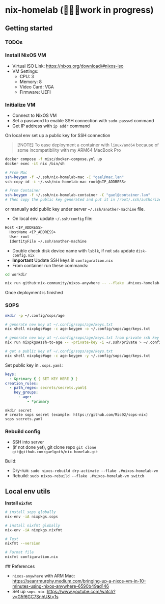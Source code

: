 # nix-homelab (🧑🏾‍💻work in progress)

## Getting started

### TODOs

### Install NixOS VM

- Virtual ISO Link: https://nixos.org/download/#nixos-iso
- VM Settings:
  - CPU: 3
  - Memory: 8
  - Video Card: VGA
  - Firmware: UEFI

### Initialize VM

- Connect to NixOS VM
- Set a password to enable SSH connection with `sudo passwd` command
- Get IP address with `ip addr` command

On local env set up a public key for SSH connection

> [!NOTE] To ease deployment a container with `linux/amd64` because of some incompatibility with my ARM64 MacBook Pro

```sh
docker compose -f misc/docker-compose.yml up
docker exec -it nix /bin/sh
```

```sh
# From Mac
ssh-keygen -f ~/.ssh/nix-homelab-mac -C "gael@mac.lan"
ssh-copy-id -i ~/.ssh/nix-homelab-mac root@<IP_ADDRESS>

# From Container
ssh-keygen -f ~/.ssh/nix-homelab-container -C "gael@container.lan"
# Then copy the public key generated and put it in /root/.ssh/authorized_keys on the VM
```

or manually add public key under server `~/.ssh/another-machine` file.

- On local env. update `~/.ssh/config` file:

```txt
Host <IP_ADDRESS>
  HostName <IP_ADDRESS>
  User root
  IdentityFile ~/.ssh/another-machine
```

- Double check disk device name with `lsblk`, if not `sda` update `disk-config.nix`
- **Important** Update SSH keys in `configuration.nix`
- From container run these commands:

```sh
cd workdir

nix run github:nix-community/nixos-anywhere -- --flake .#nixos-homelab-vm root@<IP_ADDRESS>
```

Once deployment is finished

### SOPS

```sh
mkdir -p ~/.config/sops/age

# generate new key at ~/.config/sops/age/keys.txt
nix shell nixpkgs#age -c age-keygen -o ~/.config/sops/age/keys.txt

# generate new key at ~/.config/sops/age/keys.txt from private ssh key at ~/.ssh/private
nix run nixpkgs#ssh-to-age -- -private-key -i ~/.ssh/private > ~/.config/sops/age/keys.txt

# get a public key of ~/.config/sops/age/keys.txt
nix shell nixpkgs#age -c age-keygen -y ~/.config/sops/age/keys.txt
```

Set public key in `.sops.yaml`:

```yaml
keys:
  - &primary { { SET KEY HERE } }
creation_rules:
  - path_regex: secrets/secrets.yaml$
    key_groups:
      - age:
          - *primary
```

```shell
mkdir secret
# create sops secret (example: https://github.com/Mic92/sops-nix)
sops secrets.yaml
```

### Rebuild config

- SSH into server
- (if not done yet), git clone repo `git clone git@github.com:gaelgoth/nix-homelab.git`

Build:

- Dry-run: `sudo nixos-rebuild dry-activate --flake .#nixos-homelab-vm`
- Rebuild: `sudo nixos-rebuild --flake .#nixos-homelab-vm switch`

## Local env utils

**Install `nixfmt`**

```sh
# install sops globally
nix-env -iA nixpkgs.sops

# install nixfmt globally
nix-env -iA nixpkgs.nixfmt

# Test
nixfmt --version

# Format file
nixfmt configuration.nix
```

## References

- `nixos-anywhere` with ARM Mac: https://seanrmurphy.medium.com/bringing-up-a-nixos-vm-in-10-minutes-using-nixos-anywhere-6590b49ad146
- Set up `sops-nix`: https://www.youtube.com/watch?v=G5f6GC7SnhU&t=1s
